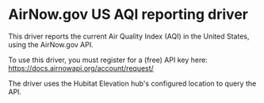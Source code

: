 # AirNow.gov US AQI reporting driver

This driver reports the current Air Quality Index (AQI) in the United States, using the AirNow.gov API.

To use this driver, you must register for a (free) API key here: https://docs.airnowapi.org/account/request/

The driver uses the Hubitat Elevation hub's configured location to query the API.
